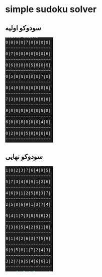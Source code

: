 # simple sudoku solver

## سودوکو اولیه
![primitive sudoku](img/primitive_sudoku.png)

## سودوکو نهایی
![final sudoku](img/final_sudoku.png)
